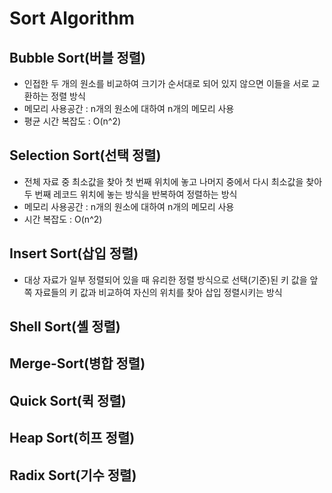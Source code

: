 # Sort Algorithm

## Bubble Sort(버블 정렬)
- 인접한 두 개의 원소를 비교하여 크기가 순서대로 되어 있지 않으면 이들을 서로 교환하는 정렬 방식
- 메모리 사용공간 : n개의 원소에 대하여 n개의 메모리 사용
- 평균 시간 복잡도 : O(n^2)

## Selection Sort(선택 정렬)
- 전체 자료 중 최소값을 찾아 첫 번째 위치에 놓고 나머지 중에서 다시 최소값을 찾아 두 번째 레코드 위치에 놓는 방식을 반복하여 정렬하는 방식
- 메모리 사용공간 : n개의 원소에 대하여 n개의 메모리 사용
- 시간 복잡도 : O(n^2)

## Insert Sort(삽입 정렬)
- 대상 자료가 일부 정렬되어 있을 때 유리한 정렬 방식으로 선택(기준)된 키 값을 앞쪽 자료들의 키 값과 비교하여 자신의 위치를 찾아 삽입 정렬시키는 방식

## Shell Sort(셸 정렬)

## Merge-Sort(병합 정렬)

## Quick Sort(퀵 정렬)

## Heap Sort(히프 정렬)

## Radix Sort(기수 정렬)
